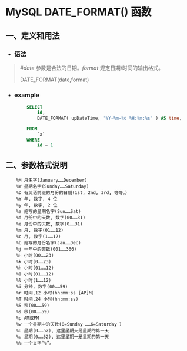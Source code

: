 # MySQL DATE_FORMAT() 函数

## 一、定义和用法

- ### 语法

>#*date* 参数是合法的日期。*format* 规定日期/时间的输出格式。
>
>DATE_FORMAT(date,format)

- ### example

```sql
        SELECT
            id,
            DATE_FORMAT( upDateTime, '%Y-%m-%d %H:%m:%s' ) AS time,

        FROM
            `a` 
        WHERE
            id = 1
```

## 二、参数格式说明

```help
    %M 月名字(January……December)  
    %W 星期名字(Sunday……Saturday)  
    %D 有英语前缀的月份的日期(1st, 2nd, 3rd, 等等。）  
    %Y 年, 数字, 4 位  
    %y 年, 数字, 2 位  
    %a 缩写的星期名字(Sun……Sat)  
    %d 月份中的天数, 数字(00……31)  
    %e 月份中的天数, 数字(0……31)  
    %m 月, 数字(01……12)  
    %c 月, 数字(1……12)  
    %b 缩写的月份名字(Jan……Dec)  
    %j 一年中的天数(001……366)  
    %H 小时(00……23)  
    %k 小时(0……23)  
    %h 小时(01……12)  
    %I 小时(01……12)  
    %l 小时(1……12)  
    %i 分钟, 数字(00……59)  
    %r 时间,12 小时(hh:mm:ss [AP]M)  
    %T 时间,24 小时(hh:mm:ss)  
    %S 秒(00……59)  
    %s 秒(00……59)  
    %p AM或PM  
    %w 一个星期中的天数(0=Sunday ……6=Saturday ）  
    %U 星期(0……52), 这里星期天是星期的第一天  
    %u 星期(0……52), 这里星期一是星期的第一天  
    %% 一个文字“%”。  
```

